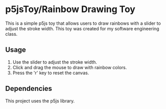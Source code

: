 # p5jsToy/Rainbow Drawing Toy

This is a simple p5js toy that allows users to draw rainbows with a slider to adjust the stroke width. This toy was created for my software engineering class.

## Usage
1. Use the slider to adjust the stroke width.
2. Click and drag the mouse to draw with rainbow colors.
3. Press the 'r' key to reset the canvas.

## Dependencies
This project uses the p5js library.
